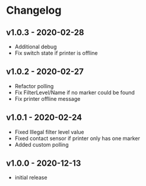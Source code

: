 # Changelog


## v1.0.3 - 2020-02-28
- Additional debug
- Fix switch state if printer is offline

## v1.0.2 - 2020-02-27
- Refactor polling
- Fix FilterLevel/Name if no marker could be found
- Fix printer offline message

## v1.0.1 - 2020-02-24
- Fixed Illegal filter level value
- Fixed contact sensor if printer only has one marker
- Added custom polling

## v1.0.0 - 2020-12-13
- initial release
